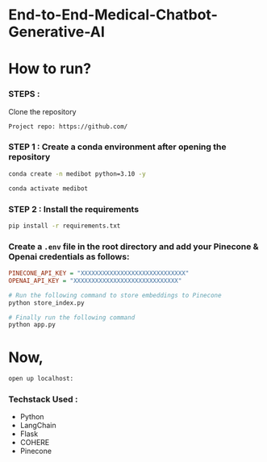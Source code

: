 # End-to-End-Medical-Chatbot-Generative-AI


# How to run?
### STEPS :

Clone the repository

```bash
Project repo: https://github.com/
```

### STEP 1 : Create a conda environment after opening the repository

```bash
conda create -n medibot python=3.10 -y
```

```bash
conda activate medibot
```


### STEP 2 : Install the requirements

```bash
pip install -r requirements.txt
```

### Create a `.env` file in the root directory and add your Pinecone & Openai credentials as follows:

```ini
PINECONE_API_KEY = "XXXXXXXXXXXXXXXXXXXXXXXXXXXXX"
OPENAI_API_KEY = "XXXXXXXXXXXXXXXXXXXXXXXXXXXXX"
```

```bash
# Run the following command to store embeddings to Pinecone
python store_index.py
```

```bash
# Finally run the following command
python app.py
```

# Now,
```bash
open up localhost:
```

### Techstack Used :

- Python
- LangChain
- Flask
- COHERE
- Pinecone